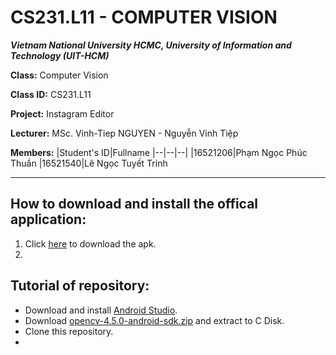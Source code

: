 # CS231.L11 - COMPUTER VISION

***Vietnam National University HCMC, University of Information and Technology (UIT-HCM)***

**Class:** Computer Vision

**Class ID:** CS231.L11

**Project:** Instagram Editor

**Lecturer:** MSc. Vinh-Tiep NGUYEN - Nguyễn Vinh Tiệp

**Members:**
|Student's ID|Fullname
|--|--|--|
|16521206|Phạm Ngọc Phúc Thuần
|16521540|Lê Ngọc Tuyết Trinh

---
## How to download and install the offical application:

1. Click [here](./CS231.L11-Project/InstagramEditor/app/build/outputs/apk/debug/InstagramEditor.apk) to download the apk.
2. 


## Tutorial of repository:

- Download and install [Android Studio](https://developer.android.com/studio?gclid=Cj0KCQiA6Or_BRC_ARIsAPzuer9JwXQX5P4ElhW_GObRQrRWMdK3OmIo5B3kqv9hiONQ9dMOWaPrKpEaAmvaEALw_wcB&gclsrc=aw.ds).
- Download [opencv-4.5.0-android-sdk.zip](https://github.com/opencv/opencv/archive/4.5.0.zip) and extract to C Disk.
- Clone this repository.
- 
